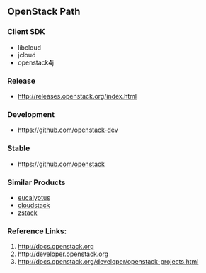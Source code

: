 ## OpenStack Path

### Client SDK

- libcloud
- jcloud
- openstack4j

### Release

- http://releases.openstack.org/index.html

### Development

- https://github.com/openstack-dev

### Stable

- https://github.com/openstack

### Similar Products

- [eucalyptus](https://github.com/eucalyptus/eucalyptus)
- [cloudstack](https://github.com/apache/cloudstack)
- [zstack](https://github.com/zstack)


### Reference Links:

1. http://docs.openstack.org
2. http://developer.openstack.org
3. http://docs.openstack.org/developer/openstack-projects.html
